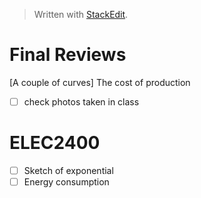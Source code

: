


> Written with [StackEdit](https://stackedit.io/).

# Final Reviews
[A couple of curves] The cost of production

- [ ] check photos taken in class

# ELEC2400
- [ ] Sketch of exponential
- [ ] Energy consumption
<!--stackedit_data:
eyJoaXN0b3J5IjpbLTEzMjczMjMwMjMsLTE4NDQ3MDc0NiwyMT
M1NTgzNjc0LC0xNDcyNjcxNDEwXX0=
-->